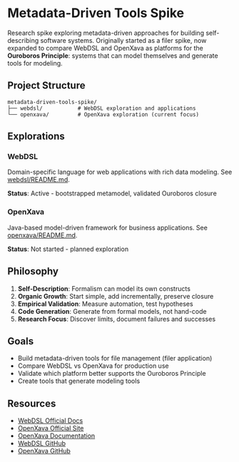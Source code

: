# Metadata-Driven Tools Spike

Research spike exploring metadata-driven approaches for building self-describing software systems. Originally started as a filer spike, now expanded to compare WebDSL and OpenXava as platforms for the **Ouroboros Principle**: systems that can model themselves and generate tools for modeling.

## Project Structure

```
metadata-driven-tools-spike/
├── webdsl/           # WebDSL exploration and applications
└── openxava/         # OpenXava exploration (current focus)
```

## Explorations

### WebDSL
Domain-specific language for web applications with rich data modeling. See [webdsl/README.md](webdsl/README.md).

**Status**: Active - bootstrapped metamodel, validated Ouroboros closure

### OpenXava
Java-based model-driven framework for business applications. See [openxava/README.md](openxava/README.md).

**Status**: Not started - planned exploration

## Philosophy

1. **Self-Description**: Formalism can model its own constructs
2. **Organic Growth**: Start simple, add incrementally, preserve closure
3. **Empirical Validation**: Measure automation, test hypotheses
4. **Code Generation**: Generate from formal models, not hand-code
5. **Research Focus**: Discover limits, document failures and successes

## Goals

- Build metadata-driven tools for file management (filer application)
- Compare WebDSL vs OpenXava for production use
- Validate which platform better supports the Ouroboros Principle
- Create tools that generate modeling tools

## Resources

- [WebDSL Official Docs](https://webdsl.org/reference/)
- [OpenXava Official Site](https://www.openxava.org/)
- [OpenXava Documentation](https://www.openxava.org/docs/en/)
- [WebDSL GitHub](https://github.com/webdsl/webdsl)
- [OpenXava GitHub](https://github.com/openxava/openxava)

